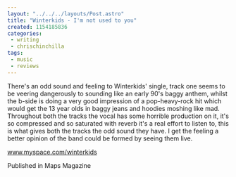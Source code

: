 ```yaml
---
layout: "../../../layouts/Post.astro"
title: "Winterkids - I'm not used to you"
created: 1154185836
categories:
 - writing
 - chrischinchilla
tags: 
 - music 
 - reviews
---
```


There's an odd sound and feeling to Winterkids' single, track one seems to be veering dangerously to sounding like an early 90's baggy anthem, whilst the b-side is doing a very good impression of a pop-heavy-rock hit which would get the 13 year olds in baggy jeans and hoodies moshing like mad. Throughout both the tracks the vocal has some horrible production on it, it's so compressed and so saturated with reverb it's a real effort to listen to, this is what gives both the tracks the odd sound they have. I get the feeling a better opinion of the band could be formed by seeing them live.

<a href='https://www.myspace.com/winterkids' target='_blank'>www.myspace.com/winterkids</a>

Published in Maps Magazine
